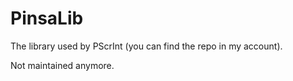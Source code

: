 # PinsaLib
The library used by PScrInt (you can find the repo in my account).

Not maintained anymore.
